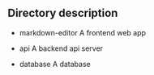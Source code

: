 ## Directory description

- markdown-editor
  A frontend web app

- api
  A backend api server

- database
  A database

